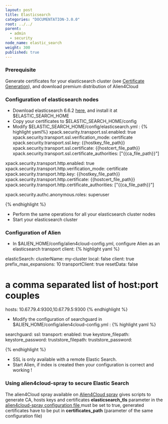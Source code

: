 ```yaml
---
layout: post
title: Elasticsearch
categories: "DOCUMENTATION-3.0.0"
root: ../../
parent:
  - admin
  - security
node_name: elastic_search
weight: 300
published: true
---
```




### Prerequisite

Generate certificates for your elasticsearch cluster (see [Certificate Generation](#/documentation/3.0.0/admin_guide/certificates.html)), and download premium distribution of Alien4Cloud

### Configuration of elasticsearch nodes

* Download elasticsearch 6.6.2 [here](https://artifacts.elastic.co/downloads/elasticsearch/elasticsearch-6.6.2.tar.gz), and install it at $ELASTIC_SEARCH_HOME
* Copy your certificates to $ELASTIC_SEARCH_HOME/config
* Modify $ELASTIC_SEARCH_HOME/config/elasticsearch.yml :
{% highlight yaml%}
xpack.security.transport.ssl.enabled: true
xpack.security.transport.ssl.verification_mode: certificate
xpack.security.transport.ssl.key: {{hostkey_file_path}}
xpack.security.transport.ssl.certificate: {{hostcert_file_path}}
xpack.security.transport.ssl.certificate_authorities: ["{{ca_file_path}}"]

xpack.security.transport.http.enabled: true
xpack.security.transport.http.verification_mode: certificate
xpack.security.transport.http.key: {{hostkey_file_path}}
xpack.security.transport.http.certificate: {{hostcert_file_path}}
xpack.security.transport.http.certificate_authorities: ["{{ca_file_path}}"]

xpack.security.authc.anonymous.roles: superuser

{% endhighlight %}
* Perform the same operations for all your elasticsearch cluster nodes
* Start your elasticsearch cluster

### Configuration of Alien

* In $ALIEN_HOME/config/alien4cloud-config.yml, configure Alien as an elasticsearch transport client:
{% highlight yaml %}

elasticSearch:
  clusterName: my-cluster
  local: false
  client: true
  prefix_max_expansions: 10
  transportClient: true
  resetData: false
  # a comma separated list of host:port couples
  hosts: 10.67.79.4:9300,10.67.79.5:9300
{% endhighlight %}

* Modify the configuration of searchguard in $ALIEN_HOME/config/alien4cloud-config.yml :
{% highlight yaml %}

searchguard:
  ssl:
    transport:
      enabled: true
      keystore_filepath: <keystore file>
      keystore_password: <password>
      truststore_filepath: <truststore file>
      truststore_password: <password>

{% endhighlight %}

* SSL is only available with a remote Elastic Search.
* Start Alien, if index is created then your configuration is correct and working !


### Using alien4cloud-spray to secure Elastic Search
The alien4Cloud spray available on [Alien4Cloud spray](https://github.com/alien4cloud/alien4cloud-spray) gives scripts to generate CA, hosts keys and certificates
**elasticsearch_tls** parameter in the [alien4cloud-spray configuration file ](https://github.com/alien4cloud/alien4cloud-spray/blob/develop/inputs.yml) must be set to true, generated certificates have to be put in **certificates_path** (parameter of the same configuration file)

